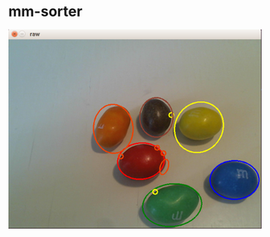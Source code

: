 # mm-sorter

![Screenshot](https://github.com/doowzer/mm-sorter/blob/master/img/output1.png "Screenshot")
